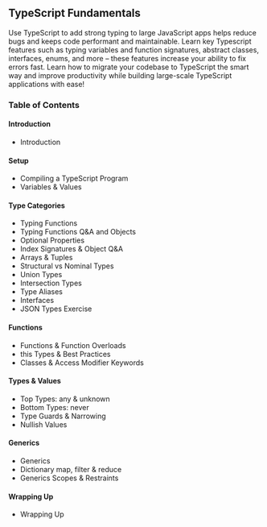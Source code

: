 ## TypeScript Fundamentals

Use TypeScript to add strong typing to large JavaScript apps helps reduce bugs and keeps code performant and maintainable. Learn key Typescript features such as typing variables and function signatures, abstract classes, interfaces, enums, and more – these features increase your ability to fix errors fast. Learn how to migrate your codebase to TypeScript the smart way and improve productivity while building large-scale TypeScript applications with ease!

<!-- Course Website (https://www.typescript-training.com/course/fundamentals-v3) -->
<!-- Course Code (https://github.com/mike-north/ts-fundamentals-v3) -->

### Table of Contents
#### Introduction
- Introduction

#### Setup
- Compiling a TypeScript Program
- Variables & Values

#### Type Categories
- Typing Functions
- Typing Functions Q&A and Objects
- Optional Properties
- Index Signatures & Object Q&A
- Arrays & Tuples
- Structural vs Nominal Types
- Union Types
- Intersection Types
- Type Aliases
- Interfaces
- JSON Types Exercise

#### Functions
- Functions & Function Overloads
- this Types & Best Practices
- Classes & Access Modifier Keywords

#### Types & Values
- Top Types: any & unknown
- Bottom Types: never
- Type Guards & Narrowing
- Nullish Values

#### Generics
- Generics
- Dictionary map, filter & reduce
- Generics Scopes & Restraints

#### Wrapping Up
- Wrapping Up
